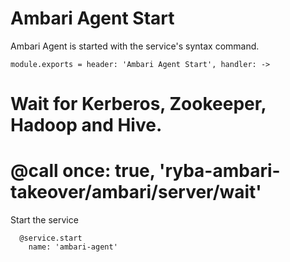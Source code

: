 
# Ambari Agent Start

Ambari Agent is started with the service's syntax command.

    module.exports = header: 'Ambari Agent Start', handler: ->

# Wait for Kerberos, Zookeeper, Hadoop and Hive.
# 
#       @call once: true, 'ryba-ambari-takeover/ambari/server/wait'

Start the service

      @service.start
        name: 'ambari-agent'

